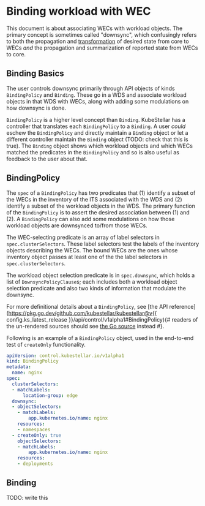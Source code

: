 # Binding workload with WEC

This document is about associating WECs with workload objects. The
primary concept is sometimes called "downsync", which confusingly
refers to both the propagation and [transformation](transforming.md)
of desired state from core to WECs _and_ the propagation and
summarization of reported state from WECs to core.

## Binding Basics

The user controls downsync primarily through API objects of kinds
`BindingPolicy` and `Binding`. These go in a WDS and associate
workload objects in that WDS with WECs, along with adding some
modulations on how downsync is done.

`BindingPolicy` is a higher level concept than `Binding`. KubeStellar
has a controller that translates each `BindingPolicy` to a
`Binding`. A user _could_ eschew the `BindingPolicy` and directly
maintain a `Binding` object or let a different controller maintain the
`Binding` object (TODO: check that this is true). The `Binding` object
shows which workload objects and which WECs matched the predicates in
the `BindingPolicy` and so is also useful as feedback to the user
about that.

## BindingPolicy

The `spec` of a `BindingPolicy` has two predicates that (1) identify a
subset of the WECs in the inventory of the ITS associated with the WDS
and (2) identify a subset of the workload objects in the WDS. The
primary function of the `BindingPolicy` is to assert the desired
association between (1) and (2). A `BindingPolicy` can also add some
modulations on how those workload objects are downsynced to/from those
WECs.

The WEC-selecting predicate is an array of label selectors in
`spec.clusterSelectors`. These label selectors test the labels of the
inventory objects describing the WECs. The bound WECs are the ones
whose inventory object passes at least one of the the label selectors
in `spec.clusterSelectors`.

The workload object selection predicate is in `spec.downsync`, which
holds a list of `DownsyncPolicyClause`s; each includes both a workload
object selection predicate and also two kinds of information that
modulate the downsync.

For more definitional details about a `BindingPolicy`, see [the API reference](https://pkg.go.dev/github.com/kubestellar/kubestellar@v{{ config.ks_latest_release }}/api/control/v1alpha1#BindingPolicy){# readers of the un-rendered sources should see [the Go source](../../../api/control/v1alpha1/types.go) instead #}.

Following is an example of a `BindingPolicy` object, used in the
end-to-end test of `createOnly` functionality.

```yaml
apiVersion: control.kubestellar.io/v1alpha1
kind: BindingPolicy
metadata:
  name: nginx
spec:
  clusterSelectors:
  - matchLabels:
      location-group: edge
  downsync:
  - objectSelectors:
    - matchLabels:
        app.kubernetes.io/name: nginx
    resources:
    - namespaces
  - createOnly: true
    objectSelectors:
    - matchLabels:
        app.kubernetes.io/name: nginx
    resources:
    - deployments
```

## Binding

TODO: write this
